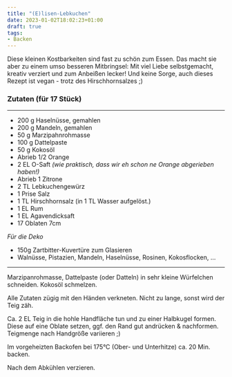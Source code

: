 ```yaml
---
title: "(E)lisen-Lebkuchen"
date: 2023-01-02T18:02:23+01:00
draft: true
tags:
- Backen
---
```

Diese kleinen Kostbarkeiten sind fast zu schön zum Essen. Das macht sie aber zu einem umso besseren Mitbringsel: Mit viel Liebe selbstgemacht, kreativ verziert und zum Anbeißen lecker!
Und keine Sorge, auch dieses Rezept ist vegan - trotz des Hirschhornsalzes ;) 


### Zutaten (für 17 Stück)
---
* 200 g Haselnüsse, gemahlen
* 200 g Mandeln, gemahlen
* 50 g Marzipahnrohmasse
* 100 g Dattelpaste 
* 50 g Kokosöl
* Abrieb 1/2 Orange
* 2 EL O-Saft *(wie praktisch, dass wir eh schon ne Orange abgerieben haben!)*
* Abrieb 1 Zitrone
* 2 TL Lebkuchengewürz
* 1 Prise Salz
* 1 TL Hirschhornsalz (in 1 TL Wasser aufgelöst.)
* 1 EL Rum
* 1 EL Agavendicksaft
* 17 Oblaten 7cm

*Für die Deko*

* 150g Zartbitter-Kuvertüre zum Glasieren
* Walnüsse, Pistazien, Mandeln, Haselnüsse, Rosinen, Kokosflocken, ...
---


Marzipanrohmasse, Dattelpaste (oder Datteln) in sehr kleine Würfelchen schneiden. Kokosöl schmelzen.

Alle Zutaten zügig mit den Händen verkneten. Nicht zu lange, sonst wird der Teig zäh.

Ca. 2 EL Teig in die hohle Handfläche tun und zu einer Halbkugel formen. Diese auf eine Oblate setzen, ggf. den Rand gut andrücken & nachformen. Teigmenge nach Handgröße variieren ;) 

Im vorgeheizten Backofen bei 175°C (Ober- und Unterhitze) ca. 20 Min. backen.

Nach dem Abkühlen verzieren.
